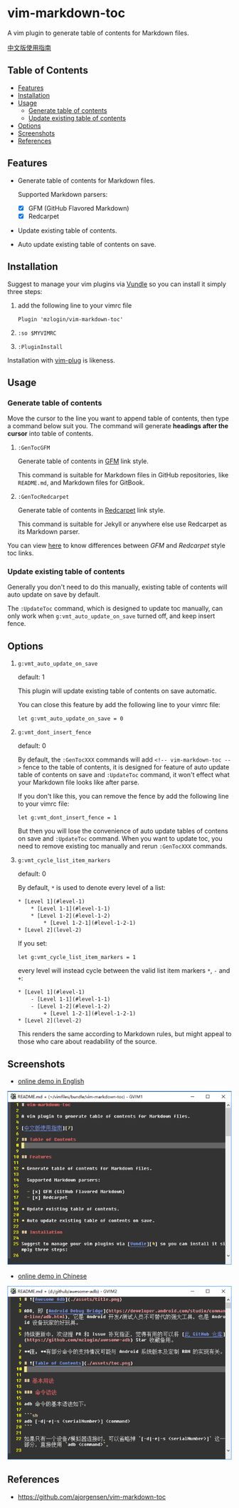 # vim-markdown-toc

A vim plugin to generate table of contents for Markdown files.

[中文版使用指南][7]

## Table of Contents

<!-- vim-markdown-toc GFM -->
* [Features](#features)
* [Installation](#installation)
* [Usage](#usage)
    * [Generate table of contents](#generate-table-of-contents)
    * [Update existing table of contents](#update-existing-table-of-contents)
* [Options](#options)
* [Screenshots](#screenshots)
* [References](#references)

<!-- vim-markdown-toc -->

## Features

* Generate table of contents for Markdown files.

  Supported Markdown parsers:

  - [x] GFM (GitHub Flavored Markdown)
  - [x] Redcarpet

* Update existing table of contents.

* Auto update existing table of contents on save.

## Installation

Suggest to manage your vim plugins via [Vundle][4] so you can install it simply three steps:

1. add the following line to your vimrc file

    ```
    Plugin 'mzlogin/vim-markdown-toc'
    ```

2. `:so $MYVIMRC`

3. `:PluginInstall`

Installation with [vim-plug][8] is likeness.

## Usage

### Generate table of contents

Move the cursor to the line you want to append table of contents, then type a command below suit you. The command will generate **headings after the cursor** into table of contents.

1. `:GenTocGFM`

    Generate table of contents in [GFM][2] link style.

    This command is suitable for Markdown files in GitHub repositories, like `README.md`, and Markdown files for GitBook.

2. `:GenTocRedcarpet`

    Generate table of contents in [Redcarpet][3] link style.

    This command is suitable for Jekyll or anywhere else use Redcarpet as its Markdown parser.

You can view [here][1] to know differences between *GFM* and *Redcarpet* style toc links.

### Update existing table of contents

Generally you don't need to do this manually, existing table of contents will auto update on save by default.

The `:UpdateToc` command, which is designed to update toc manually, can only work when `g:vmt_auto_update_on_save` turned off, and keep insert fence.

## Options

1. `g:vmt_auto_update_on_save`

   default: 1

   This plugin will update existing table of contents on save automatic.

   You can close this feature by add the following line to your vimrc file:

   ```viml
   let g:vmt_auto_update_on_save = 0
   ```

2. `g:vmt_dont_insert_fence`

   default: 0

   By default, the `:GenTocXXX` commands will add `<!-- vim-markdown-toc -->` fence to the table of contents, it is designed for feature of auto update table of contents on save and `:UpdateToc` command, it won't effect what your Markdown file looks like after parse.

   If you don't like this, you can remove the fence by add the following line to your vimrc file:

   ```viml
   let g:vmt_dont_insert_fence = 1
   ```

   But then you will lose the convenience of auto update tables of contens on save and `:UpdateToc` command. When you want to update toc, you need to remove existing toc manually and rerun `:GenTocXXX` commands.

3. `g:vmt_cycle_list_item_markers`

   default: 0

   By default, `*` is used to denote every level of a list:

   ```
   * [Level 1](#level-1)
       * [Level 1-1](#level-1-1)
       * [Level 1-2](#level-1-2)
           * [Level 1-2-1](#level-1-2-1)
   * [Level 2](level-2)
   ```

   If you set:

   ```viml
   let g:vmt_cycle_list_item_markers = 1
   ```

   every level will instead cycle between the valid list item markers `*`, `-` and `+`:

   ```
   * [Level 1](#level-1)
       - [Level 1-1](#level-1-1)
       - [Level 1-2](#level-1-2)
           + [Level 1-2-1](#level-1-2-1)
   * [Level 2](level-2)
   ```

   This renders the same according to Markdown rules, but might appeal to those who care about readability of the source.

## Screenshots

* [online demo in English][5]

![](./screenshots/english.gif)

* [online demo in Chinese][6]

![](./screenshots/chinese.gif)

## References

* <https://github.com/ajorgensen/vim-markdown-toc>

[1]: http://mazhuang.org/2015/12/05/diff-between-gfm-and-redcarpet/
[2]: https://help.github.com/articles/github-flavored-markdown/
[3]: https://github.com/vmg/redcarpet
[4]: http://github.com/VundleVim/Vundle.Vim
[5]: https://github.com/mzlogin/chinese-copywriting-guidelines/blob/Simplified/README.en.md
[6]: https://github.com/mzlogin/awesome-adb
[7]: http://mazhuang.org/2015/12/19/vim-markdown-toc/
[8]: https://github.com/junegunn/vim-plug
